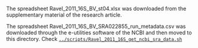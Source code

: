 
The spreadsheet Ravel_2011_16S_BV_st04.xlsx was downloaded from
the supplementary material of the research article.

The spreadsheet Ravel_2011_16S_BV_SRA022855_run_metadata.csv was downloaded
through the e-utilities software of the NCBI and then moved to this directory.
Check
[`../scripts/Ravel_2011_16S_get_ncbi_sra_data.sh`](../scripts/Ravel_2011_16S_get_ncbi_sra_data.sh)

